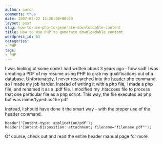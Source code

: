 ```yaml
---
author: aaron
comments: true
date: 2007-07-22 14:20:08+00:00
layout: post
slug: how-to-use-php-to-generate-downloadable-content
title: How to use PHP to generate downloadable content
wordpress_id: 61
categories:
- PHP
tags:
- PHP
---
```


I was looking at some code I had written about 3 years ago - how sad!  I was creating a PDF of my resume using PHP to grab my qualifications out of a database.  Unfortunately, I never researched into the [header](http://php.net/header) php command, so I made my job harder.  Instead of writing it with a php file, I made a php file, and renamed it as a .pdf file.  I modified my .htaccess file to process that one particular file as a php script.  This way, the file executed as php but was mime/typed as the pdf.

Instead, I should have done it the smart way - with the proper use of the header command.


    
    header('Content-type: application/pdf');
    header('Content-Disposition: attachment; filename="filename.pdf"');
    


Of course, check out and read the entire header manual page for more.

